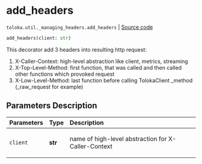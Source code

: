 # add_headers
`toloka.util._managing_headers.add_headers` | [Source code](https://github.com/Toloka/toloka-kit/blob/v1.2.2/src/util/_managing_headers.py#L48)

```python
add_headers(client: str)
```

This decorator add 3 headers into resulting http request:


1) X-Caller-Context: high-level abstraction like client, metrics, streaming
2) X-Top-Level-Method: first function, that was called and then called other functions which provoked request
3) X-Low-Level-Method: last function before calling TolokaClient _method (_raw_request for example)

## Parameters Description

| Parameters | Type | Description |
| :----------| :----| :-----------|
`client`|**str**|<p>name of high-level abstraction for X-Caller-Context</p>
